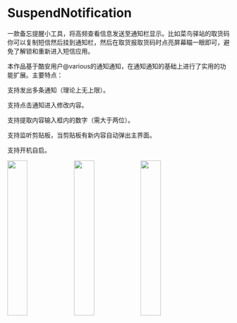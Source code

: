 # SuspendNotification

一款备忘提醒小工具，将高频查看信息发送至通知栏显示。比如菜鸟驿站的取货码你可以复制短信然后挂到通知栏，然后在取货报取货码时点亮屏幕瞄一眼即可，避免了解锁和重新进入短信应用。

本作品基于酷安用户@various的通知通知，在通知通知的基础上进行了实用的功能扩展。主要特点：

支持发出多条通知（理论上无上限）。

支持点击通知进入修改内容。

支持提取内容输入框内的数字（需大于两位）。

支持监听剪贴板，当剪贴板有新内容自动弹出主界面。

支持开机自启。

<img src="https://github.com/xiaofei-dev/SuspendNotification/blob/master/snap/579352381817572992.jpg" width="30%" height="30%"><img src="https://github.com/xiaofei-dev/SuspendNotification/blob/master/snap/624164373505450979.png" width="30%" height="30%"><img src="https://github.com/xiaofei-dev/SuspendNotification/blob/master/snap/458944484956694613.png" width="30%" height="30%">

